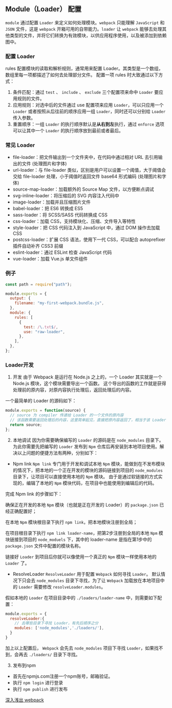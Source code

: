 ## Module（Loader） 配置

`module` 通过配置 `Loader` 来定义如何处理模块。`webpack` 只能理解 `JavaScript` 和 `JSON` 文件，这是 `webpack` 开箱可用的自带能力。`loader` 让 `webpack` 能够去处理其他类型的文件，并将它们转换为有效模块，以供应用程序使用，以及被添加到依赖图中。

### 配置 Loader

rules 配置模块的读取和解析规则，通常用来配置 Loader。其类型是一个数组，数组里每一项都描述了如何去处理部分文件。 配置一项 rules 时大致通过以下方式：

1. 条件匹配：通过 `test` 、 `include` 、 `exclude` 三个配置项来命中 `Loader` 要应用规则的文件。
2. 应用规则：对选中后的文件通过 use 配置项来应用 `Loader`，可以只应用一个 `Loader` 或者按照从后往前的顺序应用一组 `Loader`，同时还可以分别给 `Loader` 传入参数。
3. 重置顺序：一组 `Loader` 的执行顺序默认是**从右到左**执行，通过 `enforce` 选项可以让其中一个 `Loader` 的执行顺序放到最前或者最后。

### 常见 Loader

- file-loader：把文件输出到一个文件夹中，在代码中通过相对 URL 去引用输出的文件 (处理图片和字体)
- url-loader：与 file-loader 类似，区别是用户可以设置一个阈值，大于阈值会交给 file-loader 处理，小于阈值时返回文件 base64 形式编码 (处理图片和字体)
- source-map-loader：加载额外的 Source Map 文件，以方便断点调试
- svg-inline-loader：将压缩后的 SVG 内容注入代码中
- image-loader：加载并且压缩图片文件
- babel-loader：把 ES6 转换成 ES5
- sass-loader：将 SCSS/SASS 代码转换成 CSS
- css-loader：加载 CSS，支持模块化、压缩、文件导入等特性
- style-loader：把 CSS 代码注入到 JavaScript 中，通过 DOM 操作去加载 CSS
- postcss-loader：扩展 CSS 语法，使用下一代 CSS，可以配合 autoprefixer 插件自动补齐 CSS3 前缀
- eslint-loader：通过 ESLint 检查 JavaScript 代码
- vue-loader：加载 Vue.js 单文件组件

### 例子

```js
const path = require("path");

module.exports = {
  output: {
    filename: "my-first-webpack.bundle.js",
  },
  module: {
    rules: [
      {
        test: /\.txt$/,
        use: "raw-loader",
      },
    ],
  },
};
```

### Loader开发

1. 开发
由于 Webpack 是运行在 Node.js 之上的，一个 Loader 其实就是一个 Node.js 模块，这个模块需要导出一个函数。 这个导出的函数的工作就是获得处理前的原内容，对原内容执行处理后，返回处理后的内容。

一个最简单的 Loader 的源码如下：
```js
module.exports = function(source) {
  // source 为 compiler 传递给 Loader 的一个文件的原内容
  // 该函数需要返回处理后的内容，这里简单起见，直接把原内容返回了，相当于该 Loader 没有做任何转换
  return source;
};
```

2. 本地调试
因为你需要确保编写的 `Loader` 的源码是在 `node_modules` 目录下。 为此你需要先把编写的 `Loader` 发布到 `Npm` 仓库后再安装到本地项目使用。解决以上问题的便捷方法有两种，分别如下：

- Npm link
`Npm link` 专门用于开发和调试本地 `Npm` 模块，能做到在不发布模块的情况下，把本地的一个正在开发的模块的源码链接到项目的 `node_modules` 目录下，让项目可以直接使用本地的 `Npm` 模块。 由于是通过软链接的方式实现的，编辑了本地的 `Npm` 模块代码，在项目中也能使用到编辑后的代码。

完成 Npm link 的步骤如下：

确保正在开发的本地 `Npm` 模块（也就是正在开发的 Loader）的 `package.json` 已经正确配置好；

在本地 `Npm` 模块根目录下执行 `npm link`，把本地模块注册到全局；

在项目根目录下执行 `npm link loader-name`，把第2步注册到全局的本地 `Npm` 模块链接到项目的 `node_moduels` 下，其中的 loader-name 是指在第1步中的 `package.json` 文件中配置的模块名称。

链接好 `Loader` 到项目后你就可以像使用一个真正的 `Npm` 模块一样使用本地的 `Loader` 了。

- ResolveLoader
`ResolveLoader` 用于配置 `Webpack` 如何寻找 `Loader`。 默认情况下只会去 `node_modules` 目录下寻找，为了让 `Webpack` 加载放在本地项目中的 `Loader` 需要修改 `resolveLoader.modules`。

假如本地的 `Loader` 在项目目录中的 `./loaders/loader-name` 中，则需要如下配置：
```js
module.exports = {
  resolveLoader:{
    // 去哪些目录下寻找 Loader，有先后顺序之分
    modules: ['node_modules','./loaders/'],
  }
}
```
加上以上配置后， `Webpack` 会先去 `node_modules` 项目下寻找 `Loader`，如果找不到，会再去 `./loaders/` 目录下寻找。

3. 发布到npm

- 首先在npmjs.com注册一个npm账号，邮箱验证。
- 执行 `npm login` 进行登录
- 执行 `npm publish` 进行发布

[深入浅出 webpack](http://webpack.wuhaolin.cn/5%E5%8E%9F%E7%90%86/5-4%E7%BC%96%E5%86%99Plugin.html)